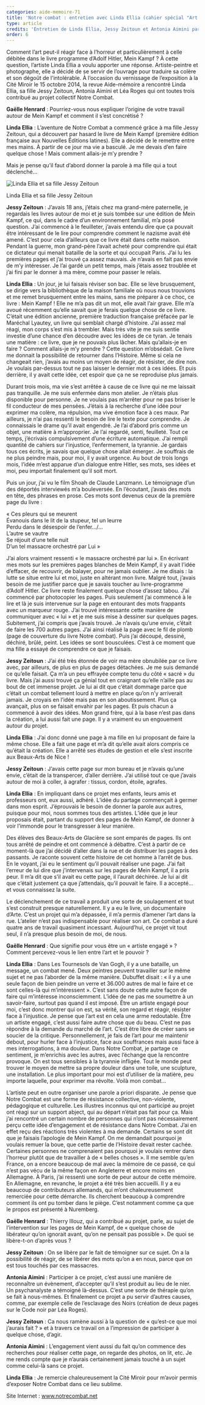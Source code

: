 ```yaml
---
categories: aide-memoire-71
title: 'Notre combat : entretien avec Linda Ellia (cahier spécial "Art et Pouvoir")'
type: article
credits: 'Entretien de Linda Ellia, Jessy Zeitoun et Antonia Aimini par Gaëlle Henrard'
order: 6
---
```

Comment l’art peut-il réagir face à l’horreur et particulièrement à celle débitée dans le livre programme d’Adolf Hitler, Mein Kampf ? À cette question, l’artiste Linda Ellia a voulu apporter une réponse. Artiste-peintre et photographe, elle a décidé de se servir de l’ouvrage pour traduire sa colère et son dégoût de l’intolérable. À l’occasion du vernissage de l’exposition à la Cité Miroir le 15 octobre 2014, la revue Aide-mémoire a rencontré Linda Ellia, sa fille Jessy Zeitoun, Antonia Aimini et Léa Roges qui ont toutes trois contribué au projet collectif Notre Combat.

**Gaëlle Henrard** : Pourriez-vous nous expliquer l’origine de votre travail autour de Mein Kampf et comment il s’est concrétisé ?

**Linda Ellia** : L’aventure de Notre Combat a commencé grâce à ma fille Jessy Zeitoun, qui a découvert par hasard le livre de Mein Kampf (première édition française aux Nouvelles Éditions latines). Elle a décidé de le remettre entre mes mains. À partir de ce jour ma vie a basculé. Je me devais d’en faire quelque chose ! Mais comment allais-je m’y prendre ?

Mais je pense qu’il faut d’abord donner la parole à ma fille qui a tout déclenché…

![Linda Ellia et sa fille Jessy Zeitoun](/assets/uploads/am71_cahierspecial_p.ii_lindaellia_2.jpg)

<span class="img-copyright">Linda Ellia et sa fille Jessy Zeitoun</span>

**Jessy Zeitoun** : J’avais 18 ans, j’étais chez ma grand-mère paternelle, je regardais les livres autour de moi et je suis tombée sur une édition de Mein Kampf, ce qui, dans le cadre d’un environnement familial, m’a posé question. J’ai commencé à le feuilleter, j’avais entendu dire que ça pouvait être intéressant de le lire pour comprendre comment le nazisme avait été amené. C’est pour cela d’ailleurs que ce livre était dans cette maison. Pendant la guerre, mon grand-père l’avait acheté pour comprendre qui était ce dictateur qui menait bataille de la sorte et qui occupait Paris. J’ai lu les premières pages et j’ai trouvé ça assez mauvais. Je n’avais en fait pas envie de m’y intéresser. Je l’ai gardé un petit temps, mais j’étais assez troublée et j’ai fini par le donner à ma mère, comme pour passer le relais.

**Linda Ellia** : Un jour, je lui faisais réviser son bac. Elle se lève brusquement, se dirige vers la bibliothèque de la maison familiale où nous nous trouvions et me remet brusquement entre les mains, sans me préparer à ce choc, ce livre : Mein Kampf ! Elle ne m’a pas dit un mot, elle avait l’air grave. Elle m’a avoué récemment qu’elle savait que je ferais quelque chose de ce livre. C’était une édition ancienne, première traduction française préfacée par le Maréchal Lyautey, un livre qui semblait chargé d’histoire. J’ai assez mal réagi, mon corps s’est mis à trembler. Mais très vite je me suis sentie investie d’une chance d’en découdre avec les idées de ce tyran. Je tenais une matière : ce livre, que je ne pouvais plus lâcher. Mais qu’allais-je en faire ? Comment allais-je m’y prendre ? Cette question m’obsédait. Ce livre me donnait la possibilité de retourner dans l’Histoire. Même si cela ne changeait rien, j’avais au moins un moyen de réagir, de résister, de dire non. Je voulais par-dessus tout ne pas laisser le dernier mot à ces idées. Et puis derrière, il y avait cette idée, cet espoir que ça ne se reproduise plus jamais.

Durant trois mois, ma vie s’est arrêtée à cause de ce livre qui ne me laissait pas tranquille. Je me suis enfermée dans mon atelier. Je n’étais plus disponible pour personne. Je ne voulais pas m’arrêter pour ne pas briser le fil conducteur de mes pensées. J’étais à la recherche d’une idée pour exprimer ma colère, ma répulsion, ma vive émotion face à ces maux. Par ailleurs, je n’ai pas ressenti le besoin de lire le texte pour comprendre. Je connaissais le drame qu’il avait engendré. Je l’ai d’abord pris comme un objet, une matière à m’approprier. Je l’ai regardé, senti, feuilleté. Tout ce temps, j’écrivais compulsivement d’une écriture automatique. J’ai rempli quantité de cahiers sur l’injustice, l’enfermement, la tyrannie. Je gardais tous ces écrits, je savais que quelque chose allait émerger. Je souffrais de ne plus peindre mais, pour moi, il y avait urgence. Au bout de trois longs mois, l’idée m’est apparue d’un dialogue entre Hitler, ses mots, ses idées et moi, peu importait finalement qu’il soit mort.

Puis un jour, j’ai vu le film Shoah de Claude Lanzmann. Le témoignage d’un des déportés interviewés m’a bouleversée. En l’écoutant, j’avais des mots en tête, des phrases en prose. Ces mots sont devenus ceux de la première page du livre :

« Ces pleurs qui se meurent\
Évanouis dans le lit de la stupeur, tel un leurre\
Perdu dans le désespoir de l’enfer…/…\
L’autre se vautre\
Se réjouit d’une telle nuit\
D’un tel massacre orchestré par Lui »

J’ai alors vraiment ressenti « le massacre orchestré par lui ». En écrivant mes mots sur les premières pages blanches de Mein Kampf, il y avait l’idée d’effacer, de recouvrir, de balayer, pour ne jamais oublier. Je me disais : la lutte se situe entre lui et moi,  juste en altérant mon livre. Malgré tout, j’avais besoin de me justifier parce que je savais toucher au livre-programme d’Adolf Hitler. Ce livre reste finalement quelque chose d’assez tabou. J’ai commencé par photocopier les pages. Puis seulement j’ai commencé à le lire et là je suis intervenue sur la page en entourant des mots frappants avec un marqueur rouge. J’ai trouvé intéressante cette manière de communiquer avec « lui » et je me suis mise à dessiner sur quelques pages. Subitement, j’ai compris que j’avais trouvé. Je n’avais qu’une envie, c’était de faire les 700 autres pages. J’ai ainsi réalisé la page avec le fil de plomb (page de couverture du livre Notre combat). Puis j’ai découpé, dessiné, déchiré, brûlé, peint. Les idées se sont bousculées. C’est à ce moment que ma fille a essayé de comprendre ce que je faisais.

**Jessy Zeitoun** : J’ai été très étonnée de voir ma mère obnubilée par ce livre avec, par ailleurs, de plus en plus de pages détachées. Je me suis demandé ce qu’elle faisait. Ça m’a un peu effrayée compte tenu du côté « sacré » du livre. Mais j’ai aussi trouvé ça génial tout en craignant qu’elle n’aille pas au bout de cet immense projet. Je lui ai dit que c’était dommage parce que c’était un combat tellement lourd à mettre en place qu’on n’y arriverait jamais. Je croyais en l’idée mais pas en son aboutissement. Plus ça avançait, plus on se faisait envahir par les pages. Et puis chacun a commencé à avoir des idées. Mon grand frère, qui à la base n’est pas dans la création, a lui aussi fait une page. Il y a vraiment eu un engouement autour du projet.

**Linda Ellia** : J’ai donc donné une page à ma fille en lui proposant de faire la même chose. Elle a fait une page et m’a dit qu’elle avait alors compris ce qu’était la création. Elle a arrêté ses études de gestion et elle s’est inscrite aux Beaux-Arts de Nice !

**Jessy Zeitoun** : J’avais cette page sur mon bureau et je n’avais qu’une envie, c’était de la transpercer, d’aller derrière. J’ai utilisé tout ce que j’avais autour de moi à coller, à agrafer : tissus, cordon, étoile, agrafes.

**Linda Ellia** : En impliquant dans ce projet mes enfants, leurs amis et professeurs ont, eux aussi, adhéré. L’idée du partage commençait à germer dans mon esprit. J’éprouvais le besoin de donner la parole aux autres, puisque pour moi, nous sommes tous des artistes. L’idée que je leur proposais était, partant du support des pages de Mein Kampf, de donner à voir l’immonde pour le transgresser à leur manière.

Des élèves des Beaux-Arts de Glacière se sont emparés de pages. Ils ont tous arrêté de peindre et ont commencé à débattre. C’est à partir de ce moment-là que j’ai décidé d’aller dans la rue et de distribuer les pages à des passants. Je raconte souvent cette histoire de cet homme à l’arrêt de bus. En le voyant, j’ai eu le sentiment qu’il pouvait réaliser une page. J’ai fait l’erreur de lui dire que j’intervenais sur les pages de Mein Kampf, il a pris peur. Il m’a dit que s’il avait eu cette page, il l’aurait déchirée. Je lui ai dit que c’était justement ça que j’attendais, qu’il pouvait le faire. Il a accepté… et vous connaissez la suite.

Le déclenchement de ce travail a produit une sorte de soulagement et tout s’est construit presque naturellement. Il y a eu le livre, un documentaire d’Arte. C’est un projet qui m’a dépassée, il m’a permis d’amener l’art dans la rue. L’atelier n’est pas indispensable pour réaliser son art. Ce combat a duré quatre ans de travail quasiment incessant. Aujourd’hui, ce projet vit tout seul, il n’a presque plus besoin de moi, de nous.

**Gaëlle Henrard** : Que signifie pour vous être un «&nbsp;artiste engagé&nbsp;»&nbsp;? Comment percevez-vous le lien entre l’art et le pouvoir ?

**Linda Ellia** : Dans Les Tournesols de Van Gogh, il y a une bataille, un message, un combat mené. Deux peintres peuvent travailler sur le même sujet et ne pas l’aborder de la même manière. Dubuffet disait : « il y a une seule façon de bien peindre un verre et 36.000 autres de mal le faire et ce sont celles-là qui m’intéressent ». C’est sans doute cette autre façon de faire qui m’intéresse inconsciemment. L’idée de ne pas me soumettre à un savoir-faire, surtout pas quand il est imposé. Être un artiste engagé pour moi, c’est donc montrer qui on est, sa vérité, son regard et réagir, résister face à l’injustice. Je pense que l’art est en cela une arme redoutable. Être un artiste engagé, c’est aussi faire autre chose que du beau. C’est ne pas répondre à la demande du marché de l’art. C’est être libre de créer sans se soucier de la critique. Personnellement, je fais de l’art pour me maintenir debout, pour hurler face à l’injustice, face aux souffrances mais aussi face à mes interrogations, à ma douleur. Dans Notre Combat, je partage ce sentiment, je m’enrichis avec les autres, avec l’échange que la rencontre provoque. On est tous sensibles à la tyrannie infligée. Tout le monde peut trouver le moyen de mettre sa propre douleur dans une toile, une sculpture, une installation. Le plus important pour moi est d’utiliser de la matière, peu importe laquelle, pour exprimer ma révolte. Voilà mon combat…

L’artiste peut en outre organiser une parole a priori disparate. Je pense que Notre Combat est une forme de résistance collective, non-violente, pédagogique et culturelle. Les illustres inconnus qui ont participé au projet ont réagi sur un support abject, qui au départ n’était pas fait pour ça. Mais j’ai rencontré un certain nombre de personnes qui n’ont pas nécessairement perçu cette idée d’engagement et de résistance dans Notre Combat. J’ai en effet reçu des réactions très violentes à ma demande. Certains se sont dit que je faisais l’apologie de Mein Kampf. On me demandait pourquoi je voulais remuer la boue, que cette partie de l’Histoire devait rester cachée. Certaines personnes ne comprenaient pas pourquoi je voulais rentrer dans l’horreur plutôt que de travailler à de « belles choses ». Il me semble qu’en France, on a encore beaucoup de mal avec la mémoire de ce passé, ce qui n’est pas vécu de la même façon en Angleterre et encore moins en Allemagne. À Paris, j’ai ressenti une sorte de peur autour de cette mémoire. En Allemagne, en revanche, le projet a été très bien accueilli. Il y a eu beaucoup de contributeurs allemands, qui m’ont chaleureusement remerciée pour cette démarche. Ils cherchent beaucoup à comprendre comment ils ont pu tomber dans le piège. C’est notamment comme ça que le propos est présenté à Nuremberg.

**Gaëlle Henrard** : Thierry Illouz, qui a contribué au projet, parle, au sujet de l’intervention sur les pages de Mein Kampf, de « quelque chose de libérateur qu’on ignorait avant, qu’on ne pensait pas possible ». De quoi se libère-t-on d’après vous ?

**Jessy Zeitoun** : On se libère par le fait de témoigner sur ce sujet. On a la possibilité de réagir, de se libérer des mots qu’on a en nous, parce que on est tous touchés par ces massacres.

**Antonia Aimini** : Participer à ce projet, c’est aussi une manière de reconnaître un évènement, d’accepter qu’il s’est produit au lieu de le nier. Un psychanalyste a témoigné là-dessus. C’est une sorte de thérapie qu’on se fait à nous-mêmes. Et finalement ce projet a pu servir d’autres causes, comme, par exemple celle de l’esclavage des Noirs (création de deux pages sur le Code noir par Léa Roges).

**Jessy Zeitoun** : Ca nous ramène aussi à la question de « qu’est-ce que moi j’aurais fait ? » et à travers ce travail on a l’impression de participer à quelque chose, d’agir.

**Antonia Aimini** : L’engagement vient aussi du fait qu’on commence des recherches pour réaliser cette page, on regarde des photos, on lit, etc. Je me rends compte que je n’aurais certainement jamais touché à un sujet comme celui-là sans ce projet.

**Linda Ellia** : Je remercie chaleureusement la Cité Miroir pour m’avoir permis d’exposer Notre Combat dans ce lieu sublime.

Site Internet : www.notrecombat.net
